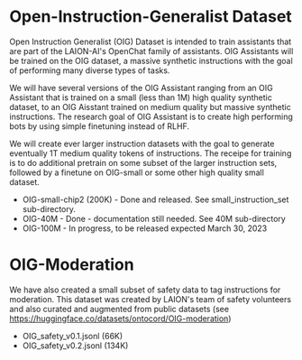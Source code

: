 # Open-Instruction-Generalist Dataset

Open Instruction Generalist (OIG) Dataset is intended to train assistants that are part of the LAION-AI's OpenChat family of assistants.  OIG Assistants will be trained on the OIG dataset, a massive synthetic instructions with the goal of performing many diverse types of tasks. 

We will have several versions of the OIG Assistant ranging from an OIG Assistant that is trained on a small (less than 1M) high quality synthetic dataset, to an OIG Aisstant trained on medium quality but massive synthetic instructions. The research goal of OIG Assistant is to create high performing bots by using simple finetuning instead of RLHF.

We will create ever larger instruction datasets with the goal to generate eventually 1T medium quality tokens of instructions. The receipe for training is to do additional pretrain on some subset of the larger instruction sets, followed by a finetune on OIG-small or some other high quality small dataset.

* OIG-small-chip2 (200K) - Done and released. See  small_instruction_set sub-directory.
* OIG-40M - Done - documentation still needed. See 40M sub-directory
* OIG-100M - In progress, to be released expected March 30, 2023

# OIG-Moderation

We have also created a small subset of safety data to tag instructions for moderation. This dataset was created by LAION's team of safety volunteers and also curated and augmented from public datasets (see https://huggingface.co/datasets/ontocord/OIG-moderation)

* OIG_safety_v0.1.jsonl (66K)
* OIG_safety_v0.2.jsonl (134K)
